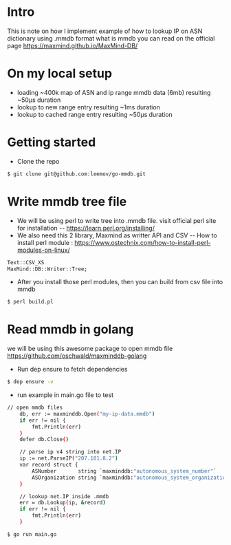 # Intro
This is note on how I implement example of how to lookup IP on ASN dictionary using .mmdb format
what is mmdb you can read on the official page https://maxmind.github.io/MaxMind-DB/

# On my local setup
- loading ~400k map of ASN and ip range mmdb data (6mb) resulting ~50µs duration
- lookup to new range entry resulting ~1ms duration
- lookup to cached range entry resulting ~50µs duration

# Getting started
- Clone the repo
```sh
$ git clone git@github.com:leemov/go-mmdb.git
```

# Write mmdb tree file
- We will be using perl to write tree into .mmdb file. visit official perl site for installation
-- https://learn.perl.org/installing/ 
- We also need this 2 library, Maxmind as writter API and CSV
-- How to install perl module : https://www.ostechnix.com/how-to-install-perl-modules-on-linux/
```sh
Text::CSV_XS
MaxMind::DB::Writer::Tree;
```
- After you install those perl modules, then you can build from csv file into mmdb
```sh
$ perl build.pl
```

# Read mmdb in golang
we will be using this awesome package to open mmdb file
https://github.com/oschwald/maxminddb-golang

- Run dep ensure to fetch dependencies
```sh
$ dep ensure -v
```
- run example in main.go file to test
```sh
// open mmdb files
	db, err := maxminddb.Open("my-ip-data.mmdb")
	if err != nil {
		fmt.Println(err)
	}
	defer db.Close()

	// parse ip v4 string into net.IP
	ip := net.ParseIP("207.101.8.2")
	var record struct {
		ASNumber       string `maxminddb:"autonomous_system_number"`
		ASOrganization string `maxminddb:"autonomous_system_organization"`
	}

	// lookup net.IP inside .mmdb
	err = db.Lookup(ip, &record)
	if err != nil {
		fmt.Println(err)
	}
```

```sh
$ go run main.go
```

